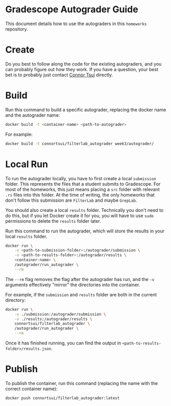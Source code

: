 # Gradescope Autograder Guide

This document details how to use the autograders in this `homeworks` repository.

# Create

Do you best to follow along the code for the existing autograders, and you can probably figure out
how they work. If you have a question, your best bet is to probably just contact
[Connor Tsui](mailto:connortsui20@gmail.com) directly.

# Build

Run this command to build a specific autograder, replacing the docker name and the autograder name:

```sh
docker build -t <container-name> <path-to-autograder>
```

For example:

```sh
docker build -t connortsui/filterlab_autograder week3/autograder/
```

# Local Run

To run the autograder locally, you have to first create a local `submission` folder. This
represents the files that a student submits to Gradescope. For most of the homeworks, this just
means placing a `src` folder with relevant `.rs` files into this folder. At the time of writing, the
only homeworks that don't follow this submission are `FilterLab` and maybe `GrepLab`.

You should also create a local `results` folder. Technically you don't need to do this, but if you
let Docker create it for you, you will have to use `sudo` permissions to delete the `results`
folder later.

Run this command to run the autograder, which will store the results in your local `results` folder.

```sh
docker run \
    -v <path-to-submission-folder>:/autograder/submission \
    -v <path-to-results-folder>:/autograder/results \
    <container-name> \
    /autograder/run_autograder \
    --rm
```

The `--rm` flag removes the flag after the autograder has run, and the `-v` arguments effectively
"mirror" the directories into the container.

For example, if the `submission` and `results` folder are both in the current directory:

```sh
docker run \
    -v ./submission:/autograder/submission \
    -v ./results:/autograder/results \
    connortsui/filterlab_autograder \
    /autograder/run_autograder \
    --rm
```

Once it has finished running, you can find the output in `<path-to-results-folder>/results.json`.

# Publish

To publish the container, run this command (replacing the name with the correct container name):

```sh
docker push connortsui/filterlab_autograder:latest
```
